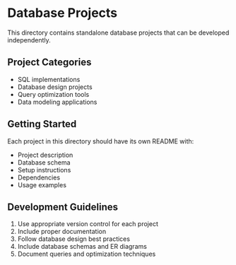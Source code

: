 # Database Projects

This directory contains standalone database projects that can be developed independently.

## Project Categories

- SQL implementations
- Database design projects
- Query optimization tools
- Data modeling applications

## Getting Started

Each project in this directory should have its own README with:
- Project description
- Database schema
- Setup instructions
- Dependencies
- Usage examples

## Development Guidelines

1. Use appropriate version control for each project
2. Include proper documentation
3. Follow database design best practices
4. Include database schemas and ER diagrams
5. Document queries and optimization techniques 